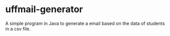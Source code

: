 # uffmail-generator
A simple program in Java to generate a email based on the data of students in a csv file.

